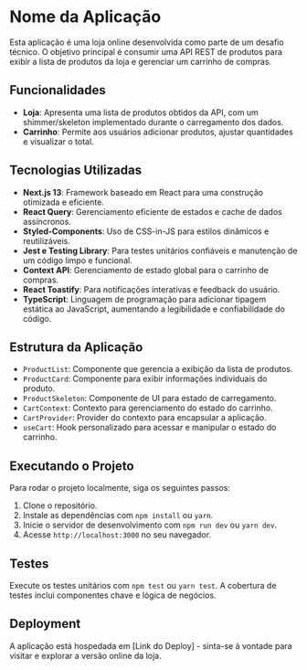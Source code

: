 # Nome da Aplicação

Esta aplicação é uma loja online desenvolvida como parte de um desafio técnico. O objetivo principal é consumir uma API REST de produtos para exibir a lista de produtos da loja e gerenciar um carrinho de compras.

## Funcionalidades

- **Loja**: Apresenta uma lista de produtos obtidos da API, com um shimmer/skeleton implementado durante o carregamento dos dados.
- **Carrinho**: Permite aos usuários adicionar produtos, ajustar quantidades e visualizar o total.

## Tecnologias Utilizadas

- **Next.js 13**: Framework baseado em React para uma construção otimizada e eficiente.
- **React Query**: Gerenciamento eficiente de estados e cache de dados assíncronos.
- **Styled-Components**: Uso de CSS-in-JS para estilos dinâmicos e reutilizáveis.
- **Jest e Testing Library**: Para testes unitários confiáveis e manutenção de um código limpo e funcional.
- **Context API**: Gerenciamento de estado global para o carrinho de compras.
- **React Toastify**: Para notificações interativas e feedback do usuário.
- **TypeScript**: Linguagem de programação para adicionar tipagem estática ao JavaScript, aumentando a legibilidade e confiabilidade do código.

## Estrutura da Aplicação

- `ProductList`: Componente que gerencia a exibição da lista de produtos.
- `ProductCard`: Componente para exibir informações individuais do produto.
- `ProductSkeleton`: Componente de UI para estado de carregamento.
- `CartContext`: Contexto para gerenciamento do estado do carrinho.
- `CartProvider`: Provider do contexto para encapsular a aplicação.
- `useCart`: Hook personalizado para acessar e manipular o estado do carrinho.

## Executando o Projeto

Para rodar o projeto localmente, siga os seguintes passos:

1. Clone o repositório.
2. Instale as dependências com `npm install` ou `yarn`.
3. Inicie o servidor de desenvolvimento com `npm run dev` ou `yarn dev`.
4. Acesse `http://localhost:3000` no seu navegador.

## Testes

Execute os testes unitários com `npm test` ou `yarn test`. A cobertura de testes inclui componentes chave e lógica de negócios.

## Deployment

A aplicação está hospedada em [Link do Deploy] - sinta-se à vontade para visitar e explorar a versão online da loja.
